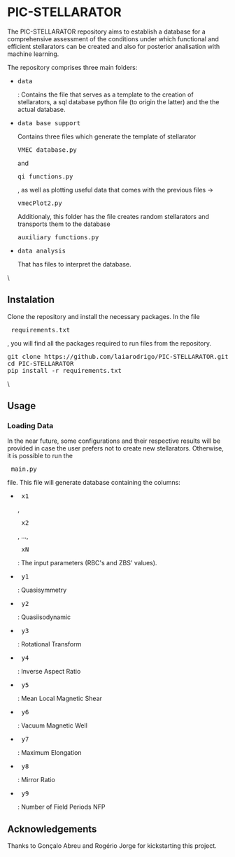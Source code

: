 # PIC-STELLARATOR
The PIC-STELLARATOR repository aims to establish a database for a comprehensive assessment of the conditions under which functional and efficient stellarators can be created and also for posterior analisation with machine learning.

The repository comprises three main folders:
* <pre>data</pre>: Contains the file that serves as a template to the creation of stellarators, a sql database python file (to origin the latter) and the the actual database. 

* <pre>data_base_support</pre> Contains three files which generate the template of stellarator <pre>VMEC_database.py</pre> and <pre>qi_functions.py</pre>, as well as plotting useful data that comes with the previous files -> <pre>vmecPlot2.py</pre> Additionaly, this folder has the file creates random stellarators and transports them to the database <pre>auxiliary_functions.py</pre>

* <pre>data_analysis</pre> That has files to interpret the database.
     
\\
## Instalation
Clone the repository and install the necessary packages. In the file <pre> requirements.txt </pre>, you will find all the packages required to run files from the repository.
<pre>
git clone https://github.com/laiarodrigo/PIC-STELLARATOR.git
cd PIC-STELLARATOR
pip install -r requirements.txt
</pre>
\\
## Usage
### Loading Data
In the near future, some configurations and their respective results will be provided in case the user prefers not to create new stellarators. Otherwise, it is possible to run the <pre> main.py </pre> file. This file will generate database containing the columns:

* <pre> x1 </pre>, <pre> x2 </pre>, ..., <pre> xN </pre>: The input parameters (RBC's and ZBS' values).
* <pre> y1 </pre>: Quasisymmetry
* <pre> y2 </pre>: Quasiisodynamic
* <pre> y3 </pre>: Rotational Transform
* <pre> y4 </pre>: Inverse Aspect Ratio
* <pre> y5 </pre>: Mean Local Magnetic Shear
* <pre> y6 </pre>: Vacuum Magnetic Well
* <pre> y7 </pre>: Maximum Elongation
* <pre> y8 </pre>: Mirror Ratio
* <pre> y9 </pre>: Number of Field Periods NFP

## Acknowledgements
Thanks to Gonçalo Abreu and Rogério Jorge for kickstarting this project.
